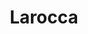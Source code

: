 ---
title: "Larocca"
url: /ciudad-autonoma-de-buenos-aires/larocca-avenida-federico-lacroze/
shop: agente inmobiliario
---